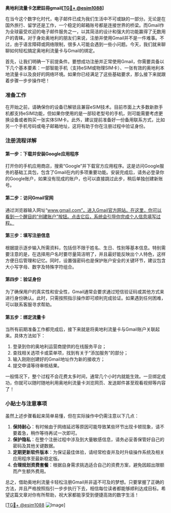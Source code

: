 **奥地利流量卡怎麽註冊gmail[[TG💪+ @esim1088](https://t.me/s/esim1088)]**

在当今这个数字化时代，电子邮件已成为我们生活中不可或缺的一部分。无论是在国外旅行、留学还是工作，一个稳定的邮箱账号都是连接世界的桥梁。而Gmail作为全球最受欢迎的电子邮件服务之一，以其简洁的设计和强大的功能赢得了无数用户的青睐。对于身处奥地利的朋友们来说，注册并使用Gmail并不是一件难事。不过，由于语言障碍或网络限制，很多人可能会遇到一些小问题。今天，我们就来聊聊如何轻松搞定奥地利流量卡与Gmail的绑定。

首先，让我们明确一下前提条件。要想成功注册并正常使用Gmail，你需要具备以下几个基本要素：一部智能手机（支持eSIM或物理SIM卡）、一张有效的奥地利本地流量卡以及良好的网络环境。如果你已经满足了这些基础要求，那么接下来就跟着步骤一步步操作吧！

### 准备工作

在开始之前，请确保你的设备已解锁且兼容eSIM技术。目前市面上大多数新款手机都支持eSIM功能，但如果你使用的是一部较老型号的手机，则可能需要考虑更换设备或者购买一张实体SIM卡。此外，建议提前准备好一份备用联系方式，比如另一个手机号码或电子邮箱地址，这将有助于你在注册过程中验证身份。

### 注册流程详解

#### 第一步：下载并安装Google应用程序

打开你的手机应用商店，搜索“Google”并下载官方应用程序。这是访问Google服务的基础工具包，包含了Gmail在内的多项重要功能。安装完成后，请务必登录你的Google账户，如果没有现成的账户，也可以直接跳过此步，稍后单独创建新账号。

#### 第二步：访问Gmail官网

通过浏览器输入网址“www.gmail.com”，进入Gmail官方网站。在这里，你可以看到一个醒目的“创建账户”按钮。点击它后，系统会引导你完成个人信息填写过程。

#### 第三步：填写注册信息

根据提示逐步输入所需资料，包括但不限于姓名、生日、性别等基本信息。特别需要注意的是，在选择用户名时要尽量简洁明了，并且最好能反映出个人特色，这样方便日后管理和记忆。同时，设置强密码也是保护账户安全的关键环节，建议包含大小写字母、数字及特殊字符组合。

#### 第四步：验证身份

为了确保用户的真实性和安全性，Gmail通常会要求通过短信验证码或其他方式来进行身份确认。此时，只需按照指示操作即可顺利完成验证。如果遇到任何困难，可以联系客服寻求帮助。

#### 第五步：绑定流量卡

当所有前期准备工作都完成后，接下来就是将奥地利流量卡与Gmail账户关联起来。具体方法如下：

1. 登录到你的奥地利运营商提供的在线服务平台；
2. 查找相关选项卡或菜单项，找到有关于“添加服务”的部分；
3. 输入刚刚创建好的Gmail地址作为新的接收方；
4. 提交申请等待审核结果。

一般情况下，整个过程不会花费太多时间，通常几个小时内就能生效。一旦绑定成功，你就可以随时随地利用奥地利流量卡浏览网页、发送邮件甚至观看视频等内容了！

### 小贴士与注意事项

虽然上述步骤看起来简单易懂，但在实际操作中仍需注意以下几点：

1. **保持耐心**：有时候由于网络延迟等原因可能导致某些环节出现卡顿现象，请不要着急，稍作等待再试一次即可。
2. **保护隐私**：在整个注册过程中涉及到大量敏感信息，请务必妥善保管好自己的密码及其他关键数据。
3. **定期更新软件版本**：为保证最佳体验，请经常检查并及时升级操作系统及相关应用程序至最新稳定版。
4. **合理规划资费套餐**：根据自身需求挑选适合自己的资费方案，避免因超出限额而产生额外费用。

总之，借助奥地利流量卡轻松注册Gmail并非遥不可及的梦想。只要掌握了正确的方法，并且严格按照指引一步步执行下去，相信每位读者都能够顺利达成目标。希望这篇文章对你有所帮助，祝大家都能享受到便捷高效的数字生活！

[[TG💪+ @esim1088](https://t.me/s/esim1088) ![Image](https://i.postimg.cc/4NQfJmqS/Snipaste-2025-05-13-00-14-12.png)]